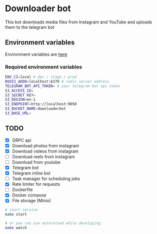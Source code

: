 # Downloader bot

This bot downloads media files from Instagram and YouTube and uploads them to the telegram bot

## Environment variables

Environment variables are [here](https://github.com/sxwebdev/downloaderbot/blob/master/ENVS.md)

### Required environment variables

```bash
ENV_CI=local # dev / stage / prod
REDIS_ADDR=localhost:6379 # redis server address
TELEGRAM_BOT_API_TOKEN= # your telegram bot api token
S3_ACCESS_ID=
S3_SECRET_KEY=
S3_REGION=en-1
S3_ENDPOINT=http://localhost:9050
S3_BUCKET_NAME=downloaderbot
S3_BASE_URL=
```

## TODO

- [x] GRPC api
- [x] Download photos from instagram
- [x] Download videos from instagram
- [ ] Download reels from instagram
- [ ] Download from youtube
- [x] Telegram bot
- [x] Telegram inline bot
- [ ] Task manager for scheduling jobs
- [x] Rate limiter for requests
- [ ] Dockerfile
- [x] Docker compose
- [x] File storage (Minio)

```bash
# start service
make start

# or you can use autoreload while developing
make watch
```
